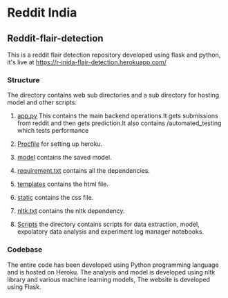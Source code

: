 # Reddit India

## Reddit-flair-detection
This is a reddit flair detection repository developed using flask and python, it's live at https://r-inida-flair-detection.herokuapp.com/ 
### Structure

The directory contains web sub directories and a sub directory for hosting model and other scripts:

1. [app.py](app.py) This contains the main backend operations.It gets submissions from reddit and then gets prediction.It also contains /automated_testing which tests performance
   
2. [Procfile](Procfile) for setting up heroku.
    
3. [model](https://github.com/divyanshuaggarwal/Reddit-Flair-Detector/blob/master/Flair_Detection.ipynb) contains the saved model.

4. [requirement.txt](https://github.com/abhishek-parashar/Reddit-flair-detection/blob/master/requirements.txt) contains all the dependencies.

5. [templates](https://github.com/abhishek-parashar/Reddit-flair-detection/tree/master/templates) contains the html file.

6. [static](https://github.com/abhishek-parashar/Reddit-flair-detection/tree/master/static) contains the css file.

7. [nltk.txt](https://github.com/abhishek-parashar/Reddit-flair-detection/blob/master/nltk.txt) contains the nltk dependency.

8. [Scripts](https://github.com/abhishek-parashar/Reddit-flair-detection/tree/master/scripts) the directory contains scripts for data extraction, model, expolatory data analysis and experiment log manager notebooks.
  
### Codebase

The entire code has been developed using Python programming language and is hosted on Heroku. The analysis and model is developed using nltk library and various machine learning models, The website is developed using Flask. 

 
